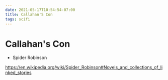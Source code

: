 ```yaml
---
date: 2021-05-17T10:54:54-07:00
title: Callahan'S Con
tags: scifi
---
```


# Callahan's Con

* Spider Robinson

https://en.wikipedia.org/wiki/Spider_Robinson#Novels_and_collections_of_linked_stories